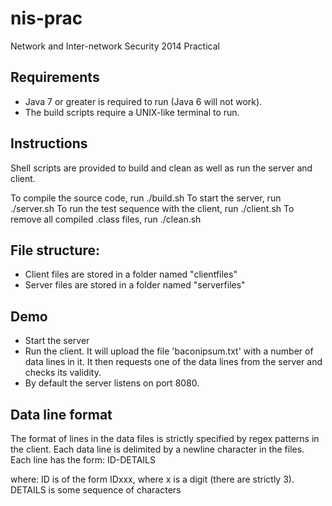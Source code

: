 nis-prac
========

Network and Inter-network Security 2014 Practical

## Requirements
* Java 7 or greater is required to run (Java 6 will not work).
* The build scripts require a UNIX-like terminal to run.

## Instructions
Shell scripts are provided to build and clean as well as run the server and client.

To compile the source code, run ./build.sh
To start the server, run ./server.sh
To run the test sequence with the client, run ./client.sh
To remove all compiled .class files, run ./clean.sh

## File structure:
* Client files are stored in a folder named "clientfiles"
* Server files are stored in a folder named "serverfiles"

## Demo
* Start the server
* Run the client. It will upload the file 'baconipsum.txt' with a number of data lines in it. It then requests one of the data lines from the server and checks its validity.
* By default the server listens on port 8080.

## Data line format
The format of lines in the data files is strictly specified by regex patterns in the client. Each data line is delimited by a newline character in the files. Each line has the form:
	ID-DETAILS

where:
	ID is of the form IDxxx, where x is a digit (there are strictly 3).
	DETAILS is some sequence of characters
